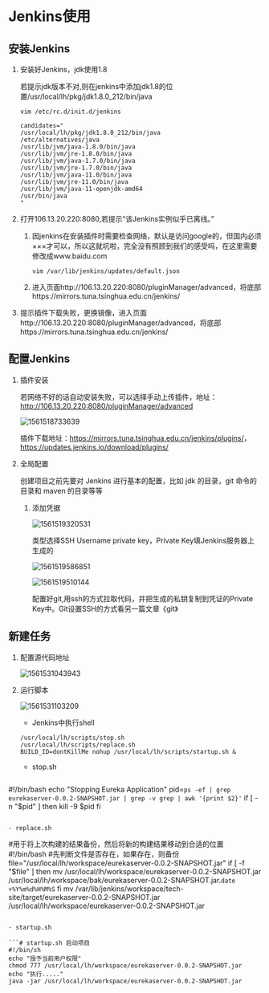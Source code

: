 # Jenkins使用

## 安装Jenkins

1. 安装好Jenkins，jdk使用1.8

   若提示jdk版本不对,则在jenkins中添加jdk1.8的位置/usr/local/lh/pkg/jdk1.8.0_212/bin/java

   ```vim /etc/rc.d/init.d/jenkins
   vim /etc/rc.d/init.d/jenkins
   ```

   ```candidates="
   candidates="
   /usr/local/lh/pkg/jdk1.8.0_212/bin/java
   /etc/alternatives/java
   /usr/lib/jvm/java-1.8.0/bin/java
   /usr/lib/jvm/jre-1.8.0/bin/java
   /usr/lib/jvm/java-1.7.0/bin/java
   /usr/lib/jvm/jre-1.7.0/bin/java
   /usr/lib/jvm/java-11.0/bin/java
   /usr/lib/jvm/jre-11.0/bin/java
   /usr/lib/jvm/java-11-openjdk-amd64
   /usr/bin/java
   "
   
   ```

2. 打开106.13.20.220:8080,若提示“该Jenkins实例似乎已离线。”

   1. 因jenkins在安装插件时需要检查网络，默认是访问google的，但国内必须×××才可以，所以这就坑啦，完全没有照顾到我们的感受吗，在这里需要修改成www.baidu.com

      ```vim /var/lib/jenkins/updates/default.json```

   2. 进入页面http://106.13.20.220:8080/pluginManager/advanced，将底部https://mirrors.tuna.tsinghua.edu.cn/jenkins/

3. 提示插件下载失败，更换镜像，进入页面http://106.13.20.220:8080/pluginManager/advanced，将底部https://mirrors.tuna.tsinghua.edu.cn/jenkins/

## 配置Jenkins

1. 插件安装

   若网络不好的话自动安装失败，可以选择手动上传插件，地址：<http://106.13.20.220:8080/pluginManager/advanced>

   ![1561518733639](C:\Users\Gene.A.Wang\IdeaProjects\tech-docs\assets\img\1561518733639.png)

   插件下载地址：<https://mirrors.tuna.tsinghua.edu.cn/jenkins/plugins/>，<https://updates.jenkins.io/download/plugins/>

2. 全局配置

   创建项目之前先要对 Jenkins 进行基本的配置，比如 jdk 的目录，git 命令的目录和 maven 的目录等等

   1. 添加凭据

      ![1561519320531](C:\Users\Gene.A.Wang\IdeaProjects\tech-docs\tools\assets\img\1561519320531.png)

      类型选择SSH Username private key，Private Key填Jenkins服务器上生成的

      ![1561519586851](C:\Users\Gene.A.Wang\IdeaProjects\tech-docs\tools\assets\img\1561519586851.png)
   
      ![1561519510144](C:\Users\Gene.A.Wang\IdeaProjects\tech-docs\tools\assets\img\1561519510144.png)
   
      配置好git,用ssh的方式拉取代码，并把生成的私钥复制到凭证的Private Key中。Git设置SSH的方式看另一篇文章《git》

## 新建任务

1. 配置源代码地址

   ![1561531043943](C:\Users\Gene.A.Wang\IdeaProjects\tech-docs\tools\assets\img\1561531043943.png)

2. 运行脚本

   ![1561531103209](C:\Users\Gene.A.Wang\IdeaProjects\tech-docs\tools\assets\img\1561531103209.png)

   - Jenkins中执行shell

   ```
   /usr/local/lh/scripts/stop.sh
   /usr/local/lh/scripts/replace.sh
   BUILD_ID=dontKillMe nohup /usr/local/lh/scripts/startup.sh &
   ```
   
   - stop.sh
   
   ```
#!/bin/bash
   echo "Stopping Eureka Application"
pid=`ps -ef | grep eurekaserver-0.0.2-SNAPSHOT.jar | grep -v grep | awk '{print $2}'`
   if [ -n "$pid" ]
   then
      kill -9 $pid
   fi
   ```
   
   - replace.sh
   
   ```
   #用于将上次构建的结果备份，然后将新的构建结果移动到合适的位置
   #!/bin/bash
   #先判断文件是否存在，如果存在，则备份
file="/usr/local/lh/workspace/eurekaserver-0.0.2-SNAPSHOT.jar"
   if [ -f "$file" ]
then
   mv /usr/local/lh/workspace/eurekaserver-0.0.2-SNAPSHOT.jar /usr/local/lh/workspace/bak/eurekaserver-0.0.2-SNAPSHOT.jar.`date +%Y%m%d%H%M%S`
   fi
   mv /var/lib/jenkins/workspace/tech-site/target/eurekaserver-0.0.2-SNAPSHOT.jar /usr/local/lh/workspace/eurekaserver-0.0.2-SNAPSHOT.jar
   
   ```
   
   - startup.sh

   ```# startup.sh 启动项目
#!/bin/sh
   echo "授予当前用户权限"
   chmod 777 /usr/local/lh/workspace/eurekaserver-0.0.2-SNAPSHOT.jar
   echo "执行....."
   java -jar /usr/local/lh/workspace/eurekaserver-0.0.2-SNAPSHOT.jar
   ```


